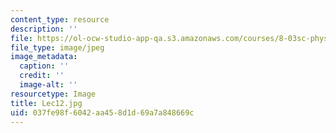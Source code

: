 ```yaml
---
content_type: resource
description: ''
file: https://ol-ocw-studio-app-qa.s3.amazonaws.com/courses/8-03sc-physics-iii-vibrations-and-waves-fall-2016/037fe98f6042aa458d1d69a7a848669c_Lec12.jpg
file_type: image/jpeg
image_metadata:
  caption: ''
  credit: ''
  image-alt: ''
resourcetype: Image
title: Lec12.jpg
uid: 037fe98f-6042-aa45-8d1d-69a7a848669c
---
```

